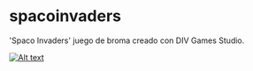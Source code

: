 # spacoinvaders
'Spaco Invaders' juego de broma creado con DIV Games Studio.

 [![Alt text](https://img.youtube.com/vi/EJiHPsMjJHw&t/0.jpg)](https://www.youtube.com/watch?v=EJiHPsMjJHw&t)
